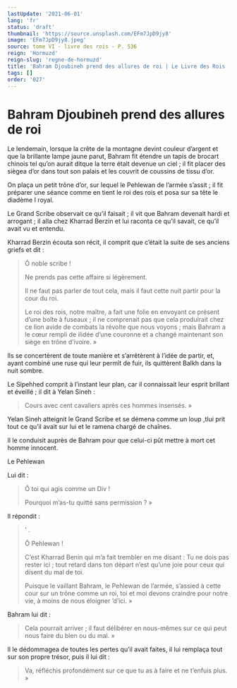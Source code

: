 ```yaml
---
lastUpdate: '2021-06-01'
lang: 'fr'
status: 'draft'
thumbnail: 'https://source.unsplash.com/EFm7JpD9jy8'
image: 'EFm7JpD9jy8.jpeg'
source: tome VI - livre des rois - P. 536
reign: 'Hormuzd'
reign-slug: 'regne-de-hormuzd'
title: 'Bahram Djoubineh prend des allures de roi | Le Livre des Rois | Shâhnâmeh'
tags: []
order: '027'
---
```


<!-- LTeX: language=fr -->

# Bahram Djoubineh prend des allures de roi

Le lendemain, lorsque la crête de la montagne devint couleur d’argent et que la brillante lampe jaune parut, Bahram fit étendre un tapis de brocart chinois tel qu’on aurait ditque la terre était devenue un ciel ; il fit placer des siègea d’or dans tout son palais et les couvrit de coussins de tissu d’or.

On plaça un petit trône d’or, sur lequel le Pehlewan de l’armée s’assit ; il fit préparer une séance comme en tient le roi des rois et posa sur sa tête le diadème I royal.

Le Grand Scribe observait ce qu’il faisait ; il vit que Bahram devenait hardi et arrogant ; il alla chez Kharrad Berzin et lui raconta ce qu’il savait, ce qu’il avait vu et entendu.

Kharrad Berzin écouta son récit, il comprit que c’était la suite de ses anciens griefs et dit :

> Ô noble scribe !
>
> Ne prends pas cette affaire si légèrement.
>
> Il ne faut pas parler de tout cela, mais il faut cette nuit partir pour la cour du roi.
>
> Le roi des rois, notre maître, a fait une folie en envoyant ce présent d’une boîte à fuseaux ; il ne comprenait pas que cela produirait chez ce lion avide de combats la révolte que nous voyons ; mais Bahram a le cœur rempli de ilidée d’une couronne et a changé maintenant son siège en trône d’ivoire. »

Ils se concertèrent de toute manière et s’arrêtèrent à l’idée de partir, et, ayant combiné une ruse qui leur permît de fuir, ils quittèrent Balkh dans la nuit sombre.

Le Sipehhed comprit à l’instant leur plan, car il connaissait leur esprit brillant et éveillé ; il dit à Yelan Sineh :

> Cours avec cent cavaliers après ces hommes insensés. »

Yelan Sineh atteignit le Grand Scribe et se démena comme un loup ,tlui prit tout ce qu’il avait sur lui et le ramena chargé de chaînes.

Il le conduisit auprès de Bahram pour que celui-ci pût mettre à mort cet homme innocent.

Le Pehlewan

Lui dit :

> Ô toi qui agis comme un Div !
>
> Pourquoi m’as-tu quitté sans permission ? »

Il répondit :

> ’
.
>
> Ô Pehlewan !
>
> C’est Kharrad Benin qui m’a fait trembler en me disant : Tu ne dois pas rester ici ; tout retard dans ton départ n’est qu’une joie pour ceux qui disent du mal de toi.
>
> Puisque le vaillant Bahram, le Pehlewan de l’armée, s’assied à cette cour sur un trône comme un roi, toi et moi devons craindre pour notre vie, à moins de nous éloigner ’d’ici. »

Bahram lui dit :

> Cela pourrait arriver ; il faut délibérer en nous-mêmes sur ce qui peut nous faire du bien ou du mal. »

Il le dédommagea de toutes les pertes qu’il avait faites, il lui remplaça tout sur son propre trésor, puis il lui dit :

> Va, réfléchis profondément sur ce que tu as à faire et ne t’enfuis plus. »
